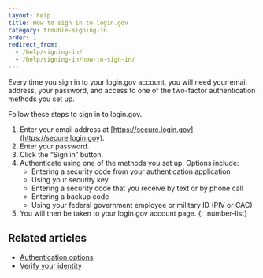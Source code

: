 ```yaml
---
layout: help
title: How to sign in to login.gov
category: trouble-signing-in
order: 1
redirect_from:
  - /help/signing-in/
  - /help/signing-in/how-to-sign-in/
---
```


Every time you sign in to your login.gov account, you will need your email address, your password, and access to one of the two-factor authentication methods you set up.

Follow these steps to sign in to login.gov.

1. Enter your email address at [https://secure.login.gov](https://secure.login.gov).
1. Enter your password.
1. Click the “Sign in” button.
1. Authenticate using one of the methods you set up. Options include:
    * Entering a security code from your authentication application
    * Using your security key
    * Entering a security code that you receive by text or by phone call
    * Entering a backup code
    * Using your federal government employee or military ID (PIV or CAC)
1. You will then be taken to your login.gov account page.
{: .number-list}

## Related articles
* [Authentication options](site.baseurl/help/get-started/authentication-options/)
* [Verify your identity](site.baseurl/help/verify-your-identity/)
